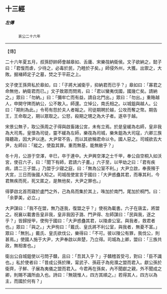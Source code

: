 

## 十三經

##### 左傳
　　　`哀公二十六年`

* * *

【傳】

二十六年夏五月，叔孫舒帥師會越皋如、舌庸、宋樂茷納衛侯。文子欲納之，懿子曰：「君愎而虐，少待之，必毒於民，乃睦於子矣。」師侵外州，大獲。出禦之，大敗。掘褚師定子之墓，焚之于平莊之上。

文子使王孫齊私於皋如，曰：「子將大滅衛乎，抑納君而已乎？」皋如曰：「寡君之命無他，納衛君而已。」文子致眾而問焉，曰：「君以蠻夷伐國，國幾亡矣。請納之。」眾曰：「勿納。」曰：「彌牟亡而有益，請自北門出。」眾曰：「勿出。」重賂越人，申開守陴而納公，公不敢入。師還。立悼公，南氏相之。以城鉏與越人。公曰：「期則為此。」令苟有怨於夫人者報之。司徒期聘於越，公攻而奪之幣。期告王，王命取之，期以眾取之。公怒，殺期之甥之為大子者。遂卒于越。

宋景公無子，取公孫周之子得與啟畜諸公宮，未有立焉。於是皇緩為右師，皇非我為大司馬，皇懷為司徒，靈不緩為左師，樂茷為司城，樂朱鉏為大司寇，六卿三族降聽政，因大尹以達。大尹常不告，而以其欲稱君命以令。國人惡之。司城欲去大尹，左師曰：「縱之，使盈其罪。重而無基，能無敝乎？」

冬十月，公游于空澤，辛巳，卒于連中。大尹興空澤之士千甲，奉公自空桐入如沃宮，使召六子，曰：「聞下有師，君請六子畫。」六子至，以甲劫之曰：「君有疾病，請二三子盟。」乃盟于少寢之庭，曰：「無為公室不利。」大尹立啟，奉喪殯于大宮，三日而後國人知之。司城茷使宣言于國曰：「大尹惑蠱其君，而專其利，今君無疾而死，死又匿之，是無他矣，大尹之罪也。」

得夢啟北首而寢於盧門之外，己為鳥而集於其上，咮加於南門，尾加於桐門。曰：「余夢美，必立。」

大尹謀曰：「我不在盟，無乃逐我，復盟之乎？」使祝為載書。六子在唐盂，將盟之。祝襄以載書告皇非我，皇非我因子潞、門尹得、左師謀曰：「民與我，逐之乎？」皆歸授甲，使徇于國曰：「大尹惑蠱其君，以陵虐公室。與我者，救君者也。」眾曰：「與之。」大尹徇曰：「戴氏、皇氏將不利公室，與我者，無憂不富。」眾曰：「無別。」戴氏、皇氏欲伐公，樂得曰：「不可。彼以陵公有罪，我伐公，則甚焉。」使國人施于大尹，大尹奉啟以奔楚，乃立得。司城為上卿，盟曰：「三族共政，無相害也。」

衛出公自城鉏使以弓問子贛，且曰：「吾其入乎？」子贛稽首受弓，對曰：「臣不識也。」私於使者曰：「昔成公孫於陳，甯武子、孫莊子為宛濮之盟而君入。獻公孫於衛齊，子鮮、子展為夷儀之盟而君入。今君再在孫矣，內不聞獻之親，外不聞成之卿，則賜不識所由入也。詩曰：『無競惟人，四方其順之。』若得其人，四方以為主，而國於何有？」

* * *

